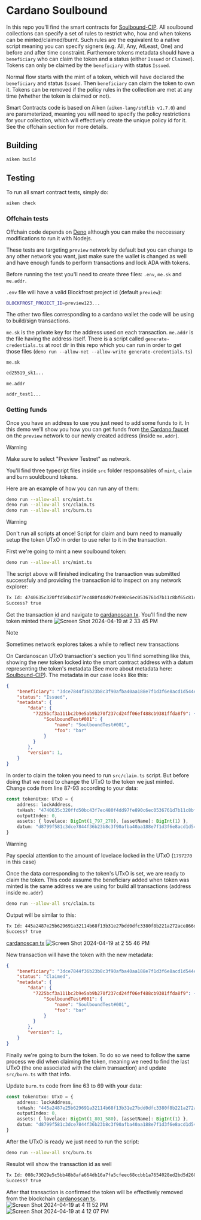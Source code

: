 # Cardano Soulbound

In this repo you'll find the smart contracts for [Soulbound-CIP](https://github.com/AdaSouls/CIPs/tree/master/CIP-0888). All soulbound collections can specify a set of rules to restrict who, how and when tokens can be minted/claimed/burnt. Such rules are the equivalent to a native script meaning you can specify signers (e.g. All, Any, AtLeast, One) and before and after time constraint. Furthemore tokens metadata should have a `beneficiary` who can claim the token and a status (either `Issued` or `Claimed`). Tokens can only be claimed by the `beneficiary` with status `Issued`.

Normal flow starts with the mint of a token, which will have declared the `beneficiary` and status `Issued`. Then `beneficiary` can claim the token to own it. Tokens can be removed if the policy rules in the collection are met at any time (whether the token is claimed or not).

Smart Contracts code is based on Aiken (`aiken-lang/stdlib v1.7.0`) and are parameterized, meaning you will need to specify the policy restrictions for your collection, which will effectively create the unique policy id for it. See the offchain section for more details.

## Building

```sh
aiken build
```

## Testing

To run all smart contract tests, simply do:

```sh
aiken check
```
### Offchain tests

Offchain code depends on [Deno](https://deno.com/) although you can make the neccessary modifications to run it with Nodejs.

These tests are targeting `preview` network by default but you can change to any other network you want, just make sure the wallet is changed as well and have enough funds to perform transactions and lock ADA with tokens.

Before running the test you'll need to create three files: `.env`, `me.sk` and `me.addr`.

`.env` file will have a valid Blockfrost project id (default `preview`):

```sh
BLOCKFROST_PROJECT_ID=preview123...
```
The other two files corresponding to a cardano wallet the code will be using to build/sign transactions.

`me.sk` is the private key for the address used on each transaction. `me.addr` is the file having the address itself. There is a script called `generate-credentials.ts` at root dir in this repo which you can run in order to get those files (`deno run --allow-net --allow-write generate-credentials.ts`)

`me.sk`
```sh
ed25519_sk1...
```

`me.addr`
```sh
addr_test1...
```
### Getting funds

Once you have an address to use you just need to add some funds to it. In this demo we'll show you how you can get funds from  [the Cardano faucet](https://docs.cardano.org/cardano-testnet/tools/faucet) on the `preview` network to our newly created address (inside `me.addr`).

> [!WARNING]
> Make sure to select "Preview Testnet" as network.

You'll find three typecript files inside `src` folder responsables of `mint`, `claim` and `burn` souldbound tokens.

Here are an example of how you can run any of them:
```sh
deno run --allow-all src/mint.ts 
deno run --allow-all src/claim.ts 
deno run --allow-all src/burn.ts 
```
> [!WARNING]
> Don't run all scripts at once! Script for claim and burn need to manually setup the token UTxO in order to use refer to it in the transaction.

First we're going to mint a new soulbound token:
```sh
deno run --allow-all src/mint.ts 
```
The script above will finished indicating the transaction was submitted successfuly and providing the transaction id to inspect on any network explorer:
```sh
Tx Id: 4740635c320ffd50bc43f7ec480f4dd97fe890c6ec0536761d7b11c8bf65c814
Success? true
```

Get the transaction id and navigate to [cardanoscan tx](https://preview.cardanoscan.io/transaction/4740635c320ffd50bc43f7ec480f4dd97fe890c6ec0536761d7b11c8bf65c814). You'll find the new token minted there
![Screen Shot 2024-04-19 at 2 33 45 PM](https://github.com/AdaSouls/Cardano-Soulbound/assets/16786232/68863c3d-a106-45aa-8884-4be57e9c9d31)


> [!NOTE]
> Sometimes network explores takes a while to reflect new transactions

On Cardanoscan UTxO transaction's section you'll find something like this, showing the new token locked into the smart contract address with a datum representing the token's metadata (See more about metadata here: [Soulbound-CIP](https://github.com/AdaSouls/CIPs/tree/master/CIP-0888)). The metadata in our case looks like this:

```json
{
    "beneficiary": "3dce7844f36b23b8c3f90afba40aa188e7f1d3f6e8acd1d544ed1da9", // this is the address payment credential hash
    "status": "Issued",
    "metadata": {
        "data": {
          "7225bcf3a111bc2b9e5ab9b270f237cd24ff06ef488cb9381ffda8f9": {
              "SoulboundTest#001": {
                  "name": "SoulboundTest#001",
                  "foo": "bar"
              }
          }
        },
        "version": 1,
    }
}
```

In order to claim the token you need to run `src/claim.ts` script. But before doing that we need to change the UTxO to the token we just minted. Change code from line 87-93 according to your data:
```ts
const tokenUtxo: UTxO = {
    address: lockAddress,
    txHash: "4740635c320ffd50bc43f7ec480f4dd97fe890c6ec0536761d7b11c8bf65c814",
    outputIndex: 0,
    assets: { lovelace: BigInt(1_797_270), [assetName]: BigInt(1) },
    datum: "d8799f581c3dce7844f36b23b8c3f90afba40aa188e7f1d3f6e8acd1d544ed1da946497373756564d8799fa158383732323562636633613131316263326239653561623962323730663233376364323466663036656634383863623933383166666461386639a151536f756c626f756e645465737423303031a2446e616d6551536f756c626f756e64546573742330303143666f6f4362617201d87a80ffff"
}
```

> [!WARNING]
> Pay special attention to the amount of lovelace locked in the UTxO (`1797270` in this case)

Once the data corresponding to the token's UTxO is set, we are ready to claim the token. This code assume the beneficiary added when token was minted is the same address we are using for build all transactions (address inside `me.addr`)
```sh
deno run --allow-all src/claim.ts 
```

Output will be similar to this:
```sh
Tx Id: 445a2487e25b629691a32114b68f13b31e27bdd0dfc3380f8b221a272ace866d
Success? true
```
[cardanoscan tx](https://preview.cardanoscan.io/transaction/445a2487e25b629691a32114b68f13b31e27bdd0dfc3380f8b221a272ace866d)
![Screen Shot 2024-04-19 at 2 55 46 PM](https://github.com/AdaSouls/Cardano-Soulbound/assets/16786232/fd8474f1-4c10-444e-b4ec-b4fc8d32b83c)


New transaction will have the token with the new metadata:
```json
{
    "beneficiary": "3dce7844f36b23b8c3f90afba40aa188e7f1d3f6e8acd1d544ed1da9", // this is the address payment credential hash
    "status": "Claimed",
    "metadata": {
        "data": {
          "7225bcf3a111bc2b9e5ab9b270f237cd24ff06ef488cb9381ffda8f9": {
              "SoulboundTest#001": {
                  "name": "SoulboundTest#001",
                  "foo": "bar"
              }
          }
        },
        "version": 1,
    }
}
```

Finally we're going to burn the token. To do so we need to follow the same process we did when claiming the token, meaning we need to find the last UTxO (the one associated with the claim transaction) and update `src/burn.ts` with that info.

Update `burn.ts` code from line 63 to 69 with your data:
```ts
const tokenUtxo: UTxO = {
    address: lockAddress,
    txHash: "445a2487e25b629691a32114b68f13b31e27bdd0dfc3380f8b221a272ace866d",
    outputIndex: 0,
    assets: { lovelace: BigInt(1_801_580), [assetName]: BigInt(1) },
    datum: "d8799f581c3dce7844f36b23b8c3f90afba40aa188e7f1d3f6e8acd1d544ed1da947436c61696d6564d8799fa158383732323562636633613131316263326239653561623962323730663233376364323466663036656634383863623933383166666461386639a151536f756c626f756e645465737423303031a2446e616d6551536f756c626f756e64546573742330303143666f6f4362617201d87a80ffff"
}
```
After the UTxO is ready we just need to run the script:
```sh
deno run --allow-all src/burn.ts 
```
Resulot will show the transaction id as well
```sh
Tx Id: 008c73029e5c5bb48b8afa664db16a7fa5cfeec68ccbb1a7654028ed2bd5d260
Success? true
```

After that transaction is confirmed the token will be effectively removed from the blockchain [cardanoscan tx](https://preview.cardanoscan.io/transaction/008c73029e5c5bb48b8afa664db16a7fa5cfeec68ccbb1a7654028ed2bd5d260). 
![Screen Shot 2024-04-19 at 4 11 52 PM](https://github.com/AdaSouls/Cardano-Soulbound/assets/16786232/e835db51-52a9-4c5a-9dad-bd5d348c0ef9)
![Screen Shot 2024-04-19 at 4 12 07 PM](https://github.com/AdaSouls/Cardano-Soulbound/assets/16786232/ff96a067-1387-4de8-954a-9ef38c1b08e1)
